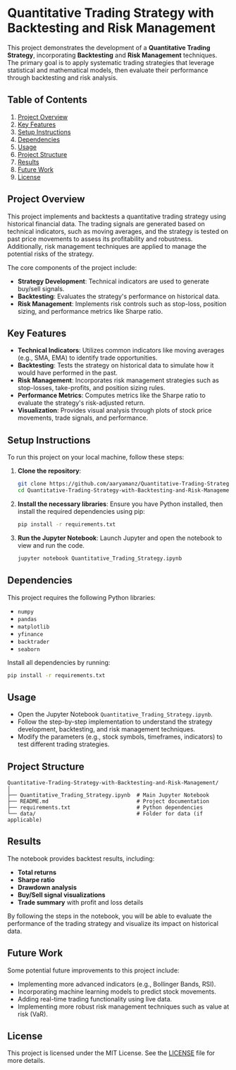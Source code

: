 # Quantitative Trading Strategy with Backtesting and Risk Management

This project demonstrates the development of a **Quantitative Trading Strategy**, incorporating **Backtesting** and **Risk Management** techniques. The primary goal is to apply systematic trading strategies that leverage statistical and mathematical models, then evaluate their performance through backtesting and risk analysis.

## Table of Contents
1. [Project Overview](#project-overview)
2. [Key Features](#key-features)
3. [Setup Instructions](#setup-instructions)
4. [Dependencies](#dependencies)
5. [Usage](#usage)
6. [Project Structure](#project-structure)
7. [Results](#results)
8. [Future Work](#future-work)
9. [License](#license)

## Project Overview
This project implements and backtests a quantitative trading strategy using historical financial data. The trading signals are generated based on technical indicators, such as moving averages, and the strategy is tested on past price movements to assess its profitability and robustness. Additionally, risk management techniques are applied to manage the potential risks of the strategy.

The core components of the project include:
- **Strategy Development**: Technical indicators are used to generate buy/sell signals.
- **Backtesting**: Evaluates the strategy's performance on historical data.
- **Risk Management**: Implements risk controls such as stop-loss, position sizing, and performance metrics like Sharpe ratio.

## Key Features
- **Technical Indicators**: Utilizes common indicators like moving averages (e.g., SMA, EMA) to identify trade opportunities.
- **Backtesting**: Tests the strategy on historical data to simulate how it would have performed in the past.
- **Risk Management**: Incorporates risk management strategies such as stop-losses, take-profits, and position sizing rules.
- **Performance Metrics**: Computes metrics like the Sharpe ratio to evaluate the strategy's risk-adjusted return.
- **Visualization**: Provides visual analysis through plots of stock price movements, trade signals, and performance.

## Setup Instructions
To run this project on your local machine, follow these steps:

1. **Clone the repository**:
   ```bash
   git clone https://github.com/aaryamanz/Quantitative-Trading-Strategy-with-Backtesting-and-Risk-Management.git
   cd Quantitative-Trading-Strategy-with-Backtesting-and-Risk-Management
   ```

2. **Install the necessary libraries**:
   Ensure you have Python installed, then install the required dependencies using pip:
   ```bash
   pip install -r requirements.txt
   ```

3. **Run the Jupyter Notebook**:
   Launch Jupyter and open the notebook to view and run the code.
   ```bash
   jupyter notebook Quantitative_Trading_Strategy.ipynb
   ```

## Dependencies
This project requires the following Python libraries:
- `numpy`
- `pandas`
- `matplotlib`
- `yfinance`
- `backtrader`
- `seaborn`

Install all dependencies by running:
```bash
pip install -r requirements.txt
```

## Usage
- Open the Jupyter Notebook `Quantitative_Trading_Strategy.ipynb`.
- Follow the step-by-step implementation to understand the strategy development, backtesting, and risk management techniques.
- Modify the parameters (e.g., stock symbols, timeframes, indicators) to test different trading strategies.

## Project Structure
```
Quantitative-Trading-Strategy-with-Backtesting-and-Risk-Management/
│
├── Quantitative_Trading_Strategy.ipynb  # Main Jupyter Notebook
├── README.md                            # Project documentation
├── requirements.txt                     # Python dependencies
└── data/                                # Folder for data (if applicable)
```

## Results
The notebook provides backtest results, including:
- **Total returns**
- **Sharpe ratio**
- **Drawdown analysis**
- **Buy/Sell signal visualizations**
- **Trade summary** with profit and loss details

By following the steps in the notebook, you will be able to evaluate the performance of the trading strategy and visualize its impact on historical data.

## Future Work
Some potential future improvements to this project include:
- Implementing more advanced indicators (e.g., Bollinger Bands, RSI).
- Incorporating machine learning models to predict stock movements.
- Adding real-time trading functionality using live data.
- Implementing more robust risk management techniques such as value at risk (VaR).

## License
This project is licensed under the MIT License. See the [LICENSE](LICENSE) file for more details.
